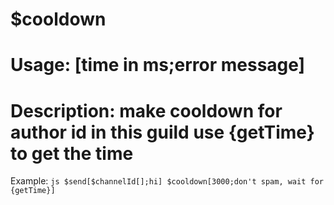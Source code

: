 # $cooldown
# Usage: [time in ms;error message]
# Description: make cooldown for author id in this guild use {getTime} to get the time

Example: ```js
$send[$channelId[];hi]
$cooldown[3000;don't spam, wait for {getTime}]```